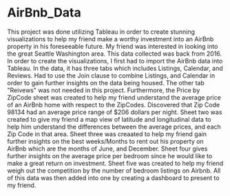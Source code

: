 # AirBnb_Data

This project was done utilizing Tableau in order to create stunning visualizations to help my friend make a worthy investment into an AirBnb property in his foreseeable future. My friend was interested in looking into the great Seattle Washington area. This data collected was back from 2016. In order to create the visualizations, I first had to import the AirBnb data into Tableau. In the data, it has three tabs which includes Listings, Calendar, and Reviews. Had to use the Join clause to combine Listings, and Calendar in order to gain further insights on the data being housed. The other tab "Reivews" was not needed in this project. Furthermore, the Price by ZipCode sheet was created to help my friend understand the average price of an AirBnb home with respect to the ZipCodes. Discovered that Zip Code 98134 had an average price range of $206 dollars per night. Sheet two was created to give my friend a map view of latitude and longitudinal data to help him understand the differences between the average prices, and each Zip Code in that area. Sheet three was creaated to help my friend gain further insights on the best weeks/Months to rent out his property on AirBnb which are the months of June, and December. Sheet four gives further insights on the average price per bedroom since he would like to make a great return on investment. Sheet five was created to help my friend weigh out the competition by the number of bedroom listings on Airbnb. All of this data was then added into one by creating a dashboard to present to my friend.  
